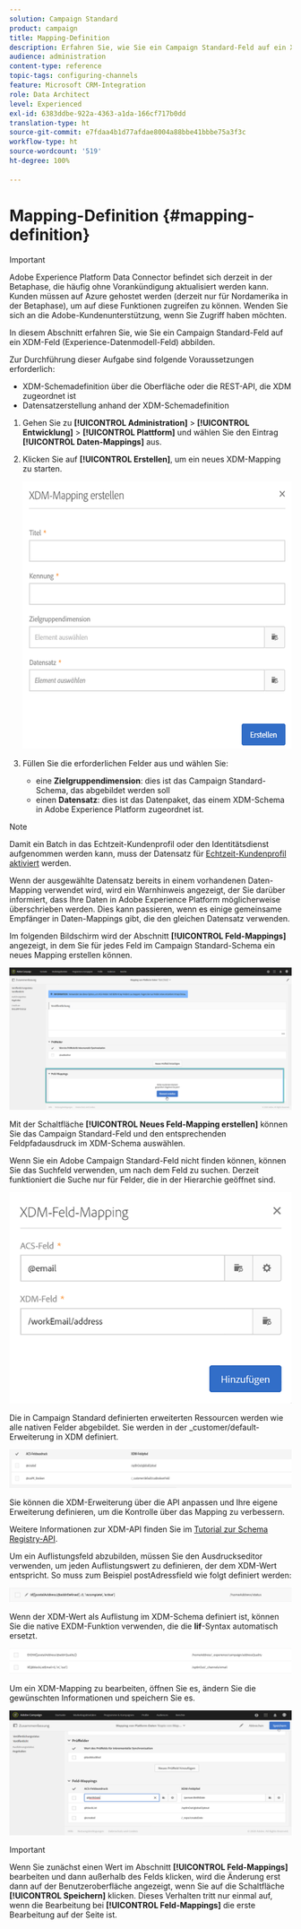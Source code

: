 ```yaml
---
solution: Campaign Standard
product: campaign
title: Mapping-Definition
description: Erfahren Sie, wie Sie ein Campaign Standard-Feld auf ein XDM-Feld (Experience-Datenmodell) abbilden.
audience: administration
content-type: reference
topic-tags: configuring-channels
feature: Microsoft CRM-Integration
role: Data Architect
level: Experienced
exl-id: 6383ddbe-922a-4363-a1da-166cf717b0dd
translation-type: ht
source-git-commit: e7fdaa4b1d77afdae8004a88bbe41bbbe75a3f3c
workflow-type: ht
source-wordcount: '519'
ht-degree: 100%

---
```


# Mapping-Definition {#mapping-definition}

>[!IMPORTANT]
>
>Adobe Experience Platform Data Connector befindet sich derzeit in der Betaphase, die häufig ohne Vorankündigung aktualisiert werden kann. Kunden müssen auf Azure gehostet werden (derzeit nur für Nordamerika in der Betaphase), um auf diese Funktionen zugreifen zu können. Wenden Sie sich an die Adobe-Kundenunterstützung, wenn Sie Zugriff haben möchten.

In diesem Abschnitt erfahren Sie, wie Sie ein Campaign Standard-Feld auf ein XDM-Feld (Experience-Datenmodell-Feld) abbilden.

Zur Durchführung dieser Aufgabe sind folgende Voraussetzungen erforderlich:

* XDM-Schemadefinition über die Oberfläche oder die REST-API, die XDM zugeordnet ist
* Datensatzerstellung anhand der XDM-Schemadefinition

1. Gehen Sie zu **[!UICONTROL Administration]** > **[!UICONTROL Entwicklung]** > **[!UICONTROL Plattform]** und wählen Sie den Eintrag **[!UICONTROL Daten-Mappings]** aus.

1. Klicken Sie auf **[!UICONTROL Erstellen]**, um ein neues XDM-Mapping zu starten.

   ![](assets/aep_createmapping.png)

1. Füllen Sie die erforderlichen Felder aus und wählen Sie:

   * eine **Zielgruppendimension**: dies ist das Campaign Standard-Schema, das abgebildet werden soll
   * einen **Datensatz**: dies ist das Datenpaket, das einem XDM-Schema in Adobe Experience Platform zugeordnet ist.

>[!NOTE]
>
>Damit ein Batch in das Echtzeit-Kundenprofil oder den Identitätsdienst aufgenommen werden kann, muss der Datensatz für [Echtzeit-Kundenprofil aktiviert](https://docs.adobe.com/content/help/de-DE/experience-platform/rtcdp/intro/get-started.html) werden.
>
>Wenn der ausgewählte Datensatz bereits in einem vorhandenen Daten-Mapping verwendet wird, wird ein Warnhinweis angezeigt, der Sie darüber informiert, dass Ihre Daten in Adobe Experience Platform möglicherweise überschrieben werden. Dies kann passieren, wenn es einige gemeinsame Empfänger in Daten-Mappings gibt, die den gleichen Datensatz verwenden.

Im folgenden Bildschirm wird der Abschnitt **[!UICONTROL Feld-Mappings]** angezeigt, in dem Sie für jedes Feld im Campaign Standard-Schema ein neues Mapping erstellen können.

![](assets/aep_fieldmappings.png)

Mit der Schaltfläche **[!UICONTROL Neues Feld-Mapping erstellen]** können Sie das Campaign Standard-Feld und den entsprechenden Feldpfadausdruck im XDM-Schema auswählen.

Wenn Sie ein Adobe Campaign Standard-Feld nicht finden können, können Sie das Suchfeld verwenden, um nach dem Feld zu suchen. Derzeit funktioniert die Suche nur für Felder, die in der Hierarchie geöffnet sind.

![](assets/aep_mapfield.png)

Die in Campaign Standard definierten erweiterten Ressourcen werden wie alle nativen Felder abgebildet. Sie werden in der _customer/default-Erweiterung in XDM definiert.

![](assets/aep_fieldscusmapping.png)

Sie können die XDM-Erweiterung über die API anpassen und Ihre eigene Erweiterung definieren, um die Kontrolle über das Mapping zu verbessern.

Weitere Informationen zur XDM-API finden Sie im [Tutorial zur Schema Registry-API](https://docs.adobe.com/content/help/de-DE/experience-platform/xdm/api/getting-started.html).

Um ein Auflistungsfeld abzubilden, müssen Sie den Ausdruckseditor verwenden, um jeden Auflistungswert zu definieren, der dem XDM-Wert entspricht. So muss zum Beispiel postAdressfield wie folgt definiert werden:

![](assets/aep_enummapping.png)

Wenn der XDM-Wert als Auflistung im XDM-Schema definiert ist, können Sie die native EXDM-Funktion verwenden, die die **lif**-Syntax automatisch ersetzt.

![](assets/aep_enummappingexdm.png)

Um ein XDM-Mapping zu bearbeiten, öffnen Sie es, ändern Sie die gewünschten Informationen und speichern Sie es.

![](assets/aep_editmapping.png)

>[!IMPORTANT]
>
>Wenn Sie zunächst einen Wert im Abschnitt **[!UICONTROL Feld-Mappings]** bearbeiten und dann außerhalb des Felds klicken, wird die Änderung erst dann auf der Benutzeroberfläche angezeigt, wenn Sie auf die Schaltfläche **[!UICONTROL Speichern]** klicken. Dieses Verhalten tritt nur einmal auf, wenn die Bearbeitung bei **[!UICONTROL Feld-Mappings]** die erste Bearbeitung auf der Seite ist.
